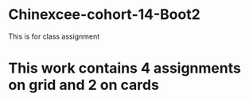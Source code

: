 # Chinexcee-cohort-14-Boot2
This is for class assignment

# This work contains 4 assignments on grid and 2 on cards
